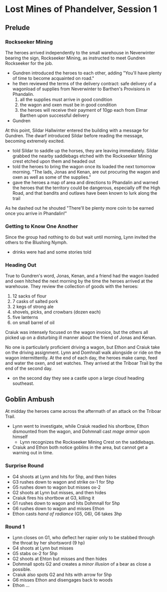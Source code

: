 # Lost Mines of Phandelver, Session 1

## Prelude

### Rockseeker Mining

The heroes arrived independently to the small warehouse in Neverwinter bearing the sign, Rockseeker Mining, as instructed to meet Gundren Rockseeker for the job.

- Gundren introduced the heroes to each other, adding "You'll have plenty of time to become acquainted on road."
- he then reviewed the terms of the delivery contract: safe delivery of a wagonload of supplies from Neverwinter to Barthen's Provisions in Phandalin.
	1. all the supplies must arrive in good condition
	2. the wagon and oxen must be in good condition
	3. the heroes will receive their payment of 10gp each from Elmar Barthen upon successful delivery
- Gundren 

At this point, Sildar Hallwinter entered the building with a message for Gundren. The dwarf introduced Sildar before reading the message, becoming extremely excited.

- told Sildar to saddle up the horses, they are leaving immediately. Sildar grabbed the nearby saddlebags etched with the Rockseeker Mining crest etched upon them and headed out
- told the heroes to bring the wagon once its loaded the next tomorrow morning. "The lads, Jonas and Kenan, are out procuring the wagon and oxen as well as some of the supplies."
- gave the heroes a map of area and directions to Phandalin and warned the heroes that the territory could be dangerous, especially off the High Road, and that bandits and outlaws have been known to lurk along the trail

As he dashed out he shouted "There'll be plenty more coin to be earned once you arrive in Phandalin!"

### Getting to Know One Another

Since the group had nothing to do but wait until morning, Lynn invited the others to the Blushing Nymph.

- drinks were had and some stories told

### Heading Out

True to Gundren's word, Jonas, Kenan, and a friend had the wagon loaded and oxen hitched the next morning by the time the heroes arrived at the warehouse. They review the collection of goods with the heroes:

1. 12 sacks of flour
2. 7 casks of salted pork
3. 2 kegs of strong ale
4. shovels, picks, and crowbars (dozen each)
5. five lanterns
6. on small barrel of oil

Craiuk was intensely focused on the wagon invoice, but the others all picked up on a disturbing ill manner about the friend of Jonas and Kenan.

No one is particularly proficient driving a wagon, but Ethon and Craiuk take on the driving assignment. Lynn and Domhnall walk alongside or ride on the wagon intermittently. At the end of each day, the heroes make camp, feed and water the oxen, and set watches. They arrived at the Triboar Trail by the end of the second day.

- on the second day they see a castle upon a large cloud heading southeast.

## Goblin Ambush

At midday the heroes came across the aftermath of an attack on the Triboar Trail.

- Lynn went to investigate, while Craiuk readied his shortbow, Ethon dismounted from the wagon, and Dohmnall cast *mage armor* upon himself
	- Lynn recognizes the Rockseeker Mining Crest on the saddlebags.
- Craiuk and Ethon both notice goblins in the area, but cannot get a warning out in time.

### Surprise Round

- G4 shoots at Lynn and hits for 5hp, and then hides
- G3 rushes down to wagon and strike ox-1 for 5hp
- G5 rushes down to wagon but misses ox-2
- G2 shoots at Lynn but misses, and then hides
- Craiuk fires his shortbow at G3, killing it
- G1 rushes down to wagon and hits Dohmnall for 5hp
- G6 rushes down to wagon and misses Ethon
- Ethon casts *hand of radiance* (G5, G6), G6 takes 3hp

### Round 1

- Lynn closes on G1, who deflect her rapier only to be stabbed through the throat by her shortsword (9 hp)
- G4 shoots at Lynn but misses
- G5 stabs ox-2 for 5hp
- G2 shoots at Ehton but misses and then hides
- Dohmnall spots G2 and creates a *minor illusion* of a bear as close a possible.
- Craiuk also spots G2 and hits with arrow for 5hp
- G6 misses Ethon and disengages back to woods
- Ethon ...

